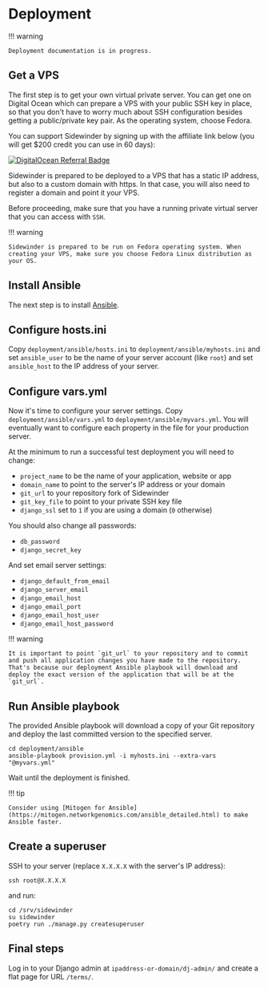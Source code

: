 # Deployment

!!! warning

    Deployment documentation is in progress.


## Get a VPS

The first step is to get your own virtual private server. You can get one on Digital Ocean which can prepare a VPS with your public SSH key in place, so that you don't have to worry much about SSH configuration besides getting a public/private key pair. As the operating system, choose Fedora.

You can support Sidewinder by signing up with the affiliate link below (you will get $200 credit you can use in 60 days):

[![DigitalOcean Referral Badge](https://web-platforms.sfo2.digitaloceanspaces.com/WWW/Badge%203.svg)](https://www.digitalocean.com/?refcode=04e320071eab&utm_campaign=Referral_Invite&utm_medium=Referral_Program&utm_source=badge)

Sidewinder is prepared to be deployed to a VPS that has a static IP address, but also to a custom domain with https. In that case, you will also need to register a domain and point it your VPS.

Before proceeding, make sure that you have a running private virtual server that you can access with `SSH`.

!!! warning

    Sidewinder is prepared to be run on Fedora operating system. When creating your VPS, make sure you choose Fedora Linux distribution as your OS.

## Install Ansible

The next step is to install [Ansible](https://docs.ansible.com/ansible/latest/installation_guide/intro_installation.html).

## Configure hosts.ini

Copy `deployment/ansible/hosts.ini` to  `deployment/ansible/myhosts.ini` and set `ansible_user` to be the name of your server account (like `root`) and set `ansible_host` to the IP address of your server.

## Configure vars.yml

Now it's time to configure your server settings. Copy `deployment/ansible/vars.yml` to `deployment/ansible/myvars.yml`. You will eventually want to configure each property in the file for your production server. 

At the minimum to run a successful test deployment you will need to change:

- `project_name` to be the name of your application, website or app
- `domain_name` to point to the server's IP address or your domain
- `git_url` to your repository fork of Sidewinder
- `git_key_file` to point to your private SSH key file
- `django_ssl` set to `1` if you are using a domain (`0` otherwise)

You should also change all passwords:

- `db_password`
- `django_secret_key`

And set email server settings:

- `django_default_from_email`
- `django_server_email`
- `django_email_host`
- `django_email_port`
- `django_email_host_user`
- `django_email_host_password`

!!! warning

    It is important to point `git_url` to your repository and to commit and push all application changes you have made to the repository. That's because our deployment Ansible playbook will download and deploy the exact version of the application that will be at the `git_url`.

## Run Ansible playbook

The provided Ansible playbook will download a copy of your Git repository and deploy the last committed version to the specified server.

```
cd deployment/ansible 
ansible-playbook provision.yml -i myhosts.ini --extra-vars "@myvars.yml"
```

Wait until the deployment is finished.

!!! tip

    Consider using [Mitogen for Ansible](https://mitogen.networkgenomics.com/ansible_detailed.html) to make Ansible faster.

## Create a superuser

SSH to your server (replace `X.X.X.X` with the server's IP address):

```
ssh root@X.X.X.X
```

and run:

```
cd /srv/sidewinder
su sidewinder
poetry run ./manage.py createsuperuser
```

## Final steps

Log in to your Django admin at `ipaddress-or-domain/dj-admin/` and create a flat page for URL `/terms/`.



